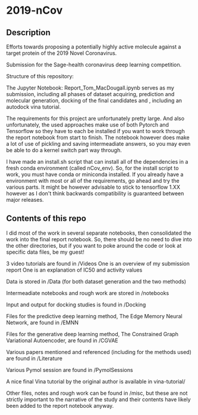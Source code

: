 # 2019-nCov

## Description
Efforts towards proposing a potentially highly active molecule against a target protein of the 2019 Novel Coronavirus. 

Submission for the Sage-health coronavirus deep learning competition. 

Structure of this repository:

The Jupyter Notebook: Report_Tom_MacDougall.ipynb serves as my submission, including all phases of dataset acquiring, prediction and molecular generation, docking of the final candidates and , including an autodock vina tutorial.

The requirements for this project are unfortunately pretty large. And also unfortunately, the used approaches make use of both Pytorch and Tensorflow so they have to each be installed if you want to work through the report notebook from start to finish. The notebook however does make a lot of use of pickling and saving intermeadiate answers, so you may even be able to do a kernel switch part way through. 

I have made an install.sh script that can install all of the dependencies in a fresh conda environment (called nCov_env). So, for the install script to work, you must have conda or miniconda installed. If you already have a environment with most or all of the requirements, go ahead and try the various parts. It might be however advisable to stick to tensorflow 1.XX however as I don't think backwards compatibility is guaranteed between major releases.

## Contents of this repo
I did most of the work in several separate notebooks, then consolidated the work into the final report notebook. So, there should be no need to dive into the other directories, but if you want to poke around the code or look at specific data files, be my guest!

3 video tutorials are found in /Videos
    One is an overview of my submission report
    One is an explanation of IC50 and activity values

Data is stored in /Data (for both dataset generation and the two methods)

Intermeadiate notebooks and rough work are stored in /notebooks

Input and output for docking studies is found in /Docking

Files for the predictive deep learning method, The Edge Memory Neural Network, are found in /EMNN

Files for the generative deep learning method, The Constrained Graph Variational Autoencoder, are found in /CGVAE

Various papers mentioned and referenced (including for the methods used) are found in /Literature

Various Pymol session are found in /PymolSessions

A nice final Vina tutorial by the original author is available in vina-tutorial/

Other files, notes and rough work can be found in /misc, but these are not strictly important to the narrative of the study and their contents have likely been added to the report notebook anyway.
